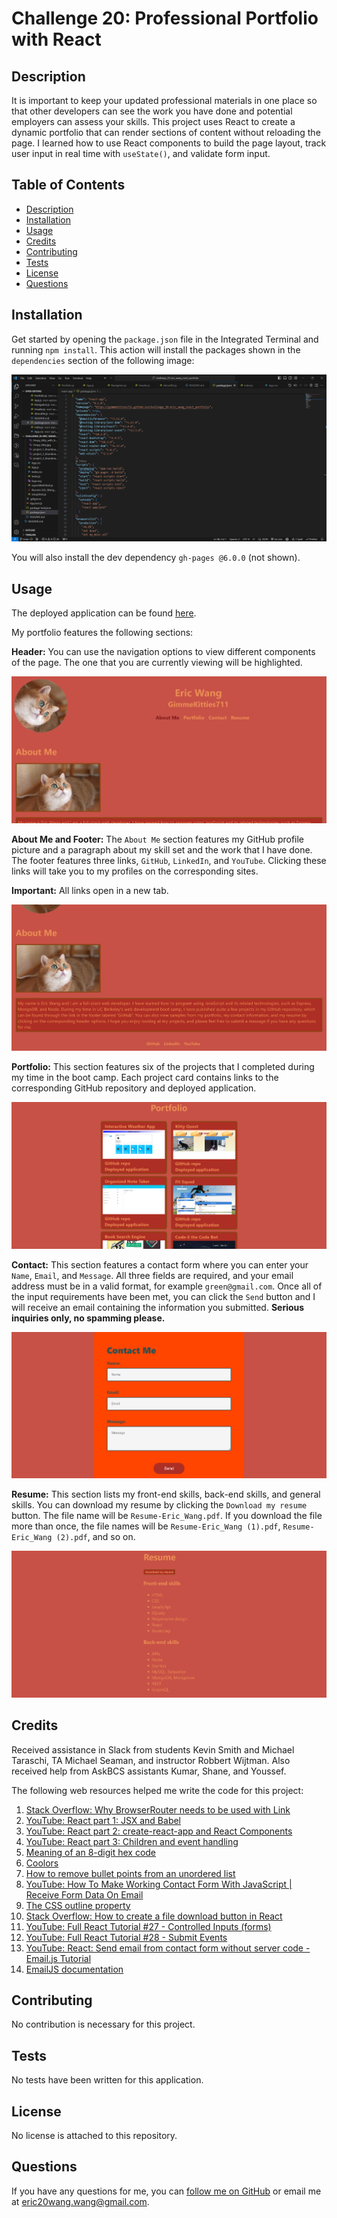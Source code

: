 # Challenge 20: Professional Portfolio with React

## Description
It is important to keep your updated professional materials in one place so that other developers can see the work you have done and potential employers can assess your skills. This project uses React to create a dynamic portfolio that can render sections of content without reloading the page. I learned how to use React components to build the page layout, track user input in real time with `useState()`, and validate form input.

## Table of Contents
- [Description](#description)
- [Installation](#installation)
- [Usage](#usage)
- [Credits](#credits)
- [Contributing](#contributing)
- [Tests](#tests)
- [License](#license)
- [Questions](#questions)

## Installation
Get started by opening the `package.json` file in the Integrated Terminal and running `npm install`. This action will install the packages shown in the `dependencies` section of the following image:

![package.json dependencies](Assets/packages_to_install.png)

You will also install the dev dependency `gh-pages @6.0.0` (not shown).

## Usage
The deployed application can be found [here](https://gimmekitties711.github.io/challenge_20-eric_wang_react_portfolio/).

My portfolio features the following sections:

**Header:** You can use the navigation options to view different components of the page. The one that you are currently viewing will be highlighted.

![Header](Assets/header.png)

**About Me and Footer:** The `About Me` section features my GitHub profile picture and a paragraph about my skill set and the work that I have done. The footer features three links, `GitHub`, `LinkedIn`, and `YouTube`. Clicking these links will take you to my profiles on the corresponding sites.

**Important:** All links open in a new tab.

![About Me and Footer](Assets/about_me_and_footer.png)

**Portfolio:** This section features six of the projects that I completed during my time in the boot camp. Each project card contains links to the corresponding GitHub repository and deployed application.

![Portfolio](Assets/portfolio.png)

**Contact:** This section features a contact form where you can enter your `Name`, `Email`, and `Message`. All three fields are required, and your email address must be in a valid format, for example `green@gmail.com`. Once all of the input requirements have been met, you can click the `Send` button and I will receive an email containing the information you submitted. **Serious inquiries only, no spamming please.**

![Contact Me](Assets/contact.png)

**Resume:** This section lists my front-end skills, back-end skills, and general skills. You can download my resume by clicking the `Download my resume` button. The file name will be `Resume-Eric_Wang.pdf`. If you download the file more than once, the file names will be `Resume-Eric_Wang (1).pdf`, `Resume-Eric_Wang (2).pdf`, and so on.

![Resume](Assets/resume.png)

## Credits
Received assistance in Slack from students Kevin Smith and Michael Taraschi, TA Michael Seaman, and instructor Robbert Wijtman. Also received help from AskBCS assistants Kumar, Shane, and Youssef.

The following web resources helped me write the code for this project:

1. [Stack Overflow: Why BrowserRouter needs to be used with Link](https://stackoverflow.com/questions/75728532/uncaught-typeerror-cannot-destructure-property-basename-of-react2-usecontext)
2. [YouTube: React part 1: JSX and Babel](https://youtu.be/wfGjDGpPVg4?si=zMjoXgOdPmwZBl1N)
3. [YouTube: React part 2: create-react-app and React Components](https://youtu.be/nRDjGOVUqCM?si=qJKeRSe6-EN-qMYx)
4. [YouTube: React part 3: Children and event handling](https://youtu.be/7-Iy4jtaHBc?si=nDm8wRBXojLIOKnU)
5. [Meaning of an 8-digit hex code](https://www.quackit.com/css/color/values/css_hex_color_notation_8_digits.cfm)
6. [Coolors](https://coolors.co/)
7. [How to remove bullet points from an unordered list](https://getcssscan.com/blog/how-to-remove-bullets-from-li-css)
8. [YouTube: How To Make Working Contact Form With JavaScript | Receive Form Data On Email](https://www.youtube.com/watch?v=sGQSz22U8VM)
9. [The CSS outline property](https://www.w3schools.com/cssref/pr_outline.php)
10. [Stack Overflow: How to create a file download button in React](https://stackoverflow.com/questions/55313748/download-file-by-clicking-a-button-in-reactjs)
11. [YouTube: Full React Tutorial #27 - Controlled Inputs (forms)](https://www.youtube.com/watch?v=IkMND33x0qQ)
12. [YouTube: Full React Tutorial #28 - Submit Events](https://www.youtube.com/watch?v=pJiRj02PkJQ)
13. [YouTube: React: Send email from contact form without server code - Email.js Tutorial](https://www.youtube.com/watch?v=bMq2riFCF90)
14. [EmailJS documentation](https://www.emailjs.com/docs/examples/reactjs/)

## Contributing
No contribution is necessary for this project.

## Tests
No tests have been written for this application.

## License
No license is attached to this repository.

## Questions
If you have any questions for me, you can [follow me on GitHub](https://github.com/GimmeKitties711) or email me at eric20wang.wang@gmail.com.
